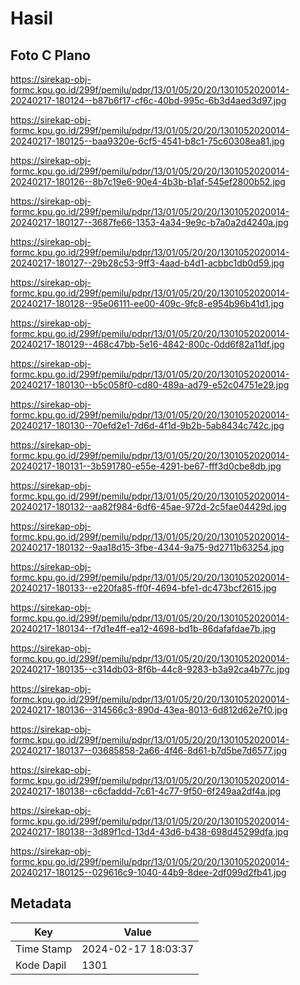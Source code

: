 # Hasil

## Foto C Plano

https://sirekap-obj-formc.kpu.go.id/299f/pemilu/pdpr/13/01/05/20/20/1301052020014-20240217-180124--b87b6f17-cf6c-40bd-995c-6b3d4aed3d97.jpg

https://sirekap-obj-formc.kpu.go.id/299f/pemilu/pdpr/13/01/05/20/20/1301052020014-20240217-180125--baa9320e-6cf5-4541-b8c1-75c60308ea81.jpg

https://sirekap-obj-formc.kpu.go.id/299f/pemilu/pdpr/13/01/05/20/20/1301052020014-20240217-180126--8b7c19e6-90e4-4b3b-b1af-545ef2800b52.jpg

https://sirekap-obj-formc.kpu.go.id/299f/pemilu/pdpr/13/01/05/20/20/1301052020014-20240217-180127--3687fe66-1353-4a34-9e9c-b7a0a2d4240a.jpg

https://sirekap-obj-formc.kpu.go.id/299f/pemilu/pdpr/13/01/05/20/20/1301052020014-20240217-180127--29b28c53-9ff3-4aad-b4d1-acbbc1db0d59.jpg

https://sirekap-obj-formc.kpu.go.id/299f/pemilu/pdpr/13/01/05/20/20/1301052020014-20240217-180128--95e06111-ee00-409c-9fc8-e954b96b41d1.jpg

https://sirekap-obj-formc.kpu.go.id/299f/pemilu/pdpr/13/01/05/20/20/1301052020014-20240217-180129--468c47bb-5e16-4842-800c-0dd6f82a11df.jpg

https://sirekap-obj-formc.kpu.go.id/299f/pemilu/pdpr/13/01/05/20/20/1301052020014-20240217-180130--b5c058f0-cd80-489a-ad79-e52c04751e29.jpg

https://sirekap-obj-formc.kpu.go.id/299f/pemilu/pdpr/13/01/05/20/20/1301052020014-20240217-180130--70efd2e1-7d6d-4f1d-9b2b-5ab8434c742c.jpg

https://sirekap-obj-formc.kpu.go.id/299f/pemilu/pdpr/13/01/05/20/20/1301052020014-20240217-180131--3b591780-e55e-4291-be67-fff3d0cbe8db.jpg

https://sirekap-obj-formc.kpu.go.id/299f/pemilu/pdpr/13/01/05/20/20/1301052020014-20240217-180132--aa82f984-6df6-45ae-972d-2c5fae04429d.jpg

https://sirekap-obj-formc.kpu.go.id/299f/pemilu/pdpr/13/01/05/20/20/1301052020014-20240217-180132--9aa18d15-3fbe-4344-9a75-9d2711b63254.jpg

https://sirekap-obj-formc.kpu.go.id/299f/pemilu/pdpr/13/01/05/20/20/1301052020014-20240217-180133--e220fa85-ff0f-4694-bfe1-dc473bcf2615.jpg

https://sirekap-obj-formc.kpu.go.id/299f/pemilu/pdpr/13/01/05/20/20/1301052020014-20240217-180134--f7d1e4ff-ea12-4698-bd1b-86dafafdae7b.jpg

https://sirekap-obj-formc.kpu.go.id/299f/pemilu/pdpr/13/01/05/20/20/1301052020014-20240217-180135--c314db03-8f6b-44c8-9283-b3a92ca4b77c.jpg

https://sirekap-obj-formc.kpu.go.id/299f/pemilu/pdpr/13/01/05/20/20/1301052020014-20240217-180136--314566c3-890d-43ea-8013-6d812d62e7f0.jpg

https://sirekap-obj-formc.kpu.go.id/299f/pemilu/pdpr/13/01/05/20/20/1301052020014-20240217-180137--03685858-2a66-4f46-8d61-b7d5be7d6577.jpg

https://sirekap-obj-formc.kpu.go.id/299f/pemilu/pdpr/13/01/05/20/20/1301052020014-20240217-180138--c6cfaddd-7c61-4c77-9f50-6f249aa2df4a.jpg

https://sirekap-obj-formc.kpu.go.id/299f/pemilu/pdpr/13/01/05/20/20/1301052020014-20240217-180138--3d89f1cd-13d4-43d6-b438-698d45299dfa.jpg

https://sirekap-obj-formc.kpu.go.id/299f/pemilu/pdpr/13/01/05/20/20/1301052020014-20240217-180125--029616c9-1040-44b9-8dee-2df099d2fb41.jpg


## Metadata

| Key        | Value               |
| ---------- | ------------------- |
| Time Stamp | 2024-02-17 18:03:37 |
| Kode Dapil | 1301                |



